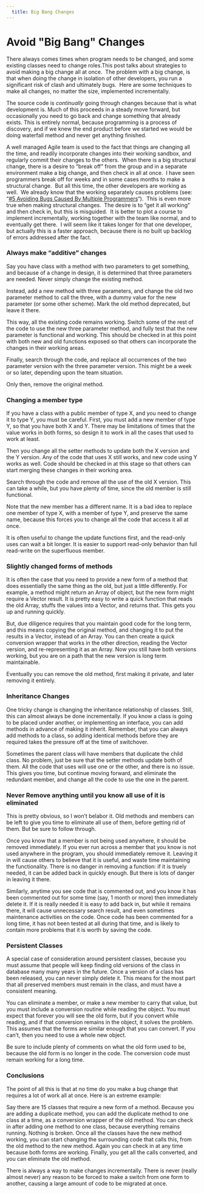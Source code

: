 ```yaml
---
  title: Big Bang Changes
---
```

#  Avoid "Big Bang" Changes

There always comes times when program needs to be changed, and some existing classes need to change roles.This post talks about strategies to avoid making a big change all at once.  The problem with a big change, is that when doing the change in isolation of other developers, you run a significant risk of clash and ultimately bugs.  Here are some techniques to make all changes, no matter the size, implemented incrementally.  

The source code is _continually_ going through changes because that is what development is. Much of this proceeds in a steady move forward, but occasionally you need to go back and change something that already exists. This is entirely normal, because programming is a process of discovery, and if we knew the end product before we started we would be doing waterfall method and never get anything finished. 

A well managed Agile team is used to the fact that things are changing all the time, and readily incorporate changes into their working sandbox, and regularly commit their changes to the others.  When there is a big structural change, there is a desire to “break off” from the group and in a separate environment make a big change, and then check in all at once.  I have seen programmers break off for weeks and in some cases months to make a structural change.  But all this time, the other developers are working as well.  We already know that the working separately causes problems (see:  “[#5 Avoiding Bugs Caused By Multiple Programmers](https://agiletribe.purplehillsbooks.com/2011/10/03/5-avoiding-bugs-caused-by-multiple-programmers/)“).  This is even more true when making structural changes.  The desire is to “get it all working” and then check in, but this is misguided.  It is better to plot a course to implement incrementally, working together with the team like normal, and to eventually get there.  I will seem like it takes longer for that one developer, but actually this is a faster approach, because there is no built up backlog of errors addressed after the fact.

### Always make “additive” changes

Say you have class with a method with two parameters to get something, and because of a change in design, it is determined that three parameters are needed. Never simply change the existing method.  

Instead, add a new method with three parameters, and change the old two parameter method to call the three, with a dummy value for the new parameter (or some other scheme). Mark the old method deprecated, but leave it there.  

This way, all the existing code remains working. Switch some of the rest of the code to use the new three parameter method, and fully test that the new parameter is functional and working. This should be checked in at this point with both new and old functions exposed so that others can incorporate the changes in their working areas.

Finally, search through the code, and replace all occurrences of the two parameter version with the three parameter version. This might be a week or so later, depending upon the team situation.

Only then, remove the original method.

### Changing a member type

If you have a class with a public member of type X, and you need to change it to type Y, you must be careful. First, you must add a new member of type Y, so that you have both X and Y. There may be limitations of times that the value works in both forms, so design it to work in all the cases that used to work at least.  

Then you change all the setter methods to update both the X version and the Y version. Any of the code that uses X still works, and new code using Y works as well. Code should be checked in at this stage so that others can start merging these changes in their working area.  

Search through the code and remove all the use of the old X version. This can take a while, but you have plenty of time, since the old member is still functional. 

Note that the new member has a different name. It is a bad idea to replace one member of type X, with a member of type Y, and preserve the same name, because this forces you to change all the code that access it all at once.  

It is often useful to change the update functions first, and the read-only uses can wait a bit longer. It is easier to support read-only behavior than full read-write on the superfluous member.

### Slightly changed forms of methods

It is often the case that you need to provide a new form of a method that does essentially the same thing as the old, but just a little differently. For example, a method might return an Array of object, but the new form might require a Vector result. It is pretty easy to write a quick function that reads the old Array, stuffs the values into a Vector, and returns that. This gets you up and running quickly.

But, due diligence requires that you maintain good code for the long term, and this means copying the original method, and changing it to put the results in a Vector, instead of an Array. You can then create a quick conversion wrapper that works in the other direction, reading the Vector version, and re-representing it as an Array. Now you still have both versions working, but you are on a path that the new version is long term maintainable.  

Eventually you can remove the old method, first making it private, and later removing it entirely.

### Inheritance Changes

One tricky change is changing the inheritance relationship of classes. Still, this can almost always be done incrementally. If you know a class is going to be placed under another, or implementing an interface, you can add methods in advance of making it inherit. Remember, that you can always add methods to a class, so adding identical methods before they are required takes the pressure off at the time of switchover.

Sometimes the parent class will have members that duplicate the child class. No problem, just be sure that the setter methods update both of them. All the code that uses will use one or the other, and there is no issue. This gives you time, but continue moving forward, and eliminate the redundant member, and change all the code to use the one in the parent.

### Never Remove anything until you know all use of it is eliminated

This is pretty obvious, so I won’t belabor it. Old methods and members can be left to give you time to eliminate all use of them, before getting rid of them. But be sure to follow through.  

Once you know that a member is not being used anywhere, it should be removed immediately. If you ever run across a member that you know is not used anywhere in the program, you should immediately remove it. Leaving it in will cause others to believe that it is useful, and waste time maintaining the functionality. There is no danger in removing a function: if it is truely needed, it can be added back in quickly enough. But there is lots of danger in leaving it there.  

Similarly, anytime you see code that is commented out, and you know it has been commented out for some time (say, 1 month or more) then immediately delete it. If it is really needed it is easy to add back in, but while it remains there, it will cause unnecessary search result, and even sometimes maintenance activities on the code. Once code has been commented for a long time, it has not been tested at all during that time, and is likely to contain more problems that it is worth by saving the code.

### Persistent Classes

A special case of consideration around persistent classes, because you must assume that people will keep finding old versions of the class in database many many years in the future. Once a version of a class has been released, you can never simply delete it. This means for the most part that all preserved members must remain in the class, and must have a consistent meaning.  

You can eliminate a member, or make a new member to carry that value, but you must include a conversion routine while reading the object. You must expect that forever you will see the old form, but if you convert while reading, and if that conversion remains in the object, it solves the problem. This assumes that the forms are similar enough that you can convert. If you can’t, then you need to use a whole new object.

Be sure to include plenty of comments on what the old form used to be, because the old form is no longer in the code. The conversion code must remain working for a long time.

### Conclusions

The point of all this is that at no time do you make a bug change that requires a lot of work all at once. Here is an extreme example:  

Say there are 15 classes that require a new form of a method. Because you are adding a duplicate method, you can add the duplicate method to one class at a time, as a conversion wrapper of the old method. You can check in after adding one method to one class, because everything remains running. Nothing is broken. Once all the classes have the new method working, you can start changing the surrounding code that calls this, from the old method to the new method. Again you can check in at any time because both forms are working. Finally, you get all the calls converted, and you can eliminate the old method.  

There is always a way to make changes incrementally. There is never (really almost never) any reason to be forced to make a switch from one form to another, causing a large amount of code to be migrated at once.
